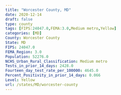 ```yaml
---
title: "Worcester County, MD"
date: 2020-12-14
draft: false
type: county
tags: [FIPS:24047.0,FEMA:3.0,Medium metro,Yellow]
categories: [MD]
County: Worcester County
State: MD
FIPS: 24047.0
FEMA_Region: 3.0
Population: 52276.0
NCHS_Urban_Rural_Classification: Medium metro
Tests_in_prior_14_days: 2428.0
Fourteen_day_test_rate_per_100000: 4645.0
Percent_Positivity_in_prior_14_days: 0.066
Level: Yellow
url: /states/MD/worcester-county
---
```



